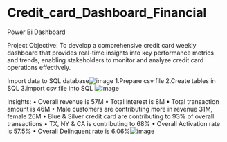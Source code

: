 # Credit_card_Dashboard_Financial
Power Bi Dashboard

Project Objective:
To develop a comprehensive credit card weekly dashboard that provides real-time insights into key performance metrics and trends, enabling stakeholders to monitor and analyze credit card operations effectively.
 
Import data to SQL database![image](https://github.com/Thanveerahmedshaik/Credit_card_Dashboard_Financial/assets/70219041/1181a0c1-b7fa-4329-9c4b-c8785a12c407)
1.Prepare csv file 
2.Create tables in SQL
3.import csv file into SQL
![image](https://github.com/Thanveerahmedshaik/Credit_card_Dashboard_Financial/assets/70219041/90bfaf01-b9c5-4d7d-bf7b-730812c040f8)

Insights:
• Overall revenue is 57M 
• Total interest is 8M 
• Total transaction amount is 46M 
• Male customers are contributing more in revenue 31M, female 26M 
• Blue & Silver credit card are contributing to 93% of overall transactions 
• TX, NY & CA is contributing to 68% 
• Overall Activation rate is 57.5% 
• Overall Delinquent rate is 6.06%![image](https://github.com/Thanveerahmedshaik/Credit_card_Dashboard_Financial/assets/70219041/9995073a-6c00-401d-84fa-de2dce0b9035)
